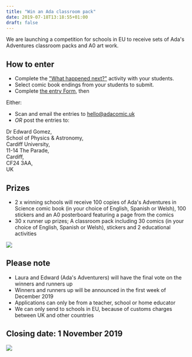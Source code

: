 ```yaml
---
title: "Win an Ada classroom pack"
date: 2019-07-18T13:18:55+01:00
draft: false
---
```

We are launching a competition for schools in EU to receive sets of Ada's Adventures classroom packs and A0 art work.


## How to enter

- Complete the ["What happened next?"](/education/next/) activity with your students.
- Select comic book endings from your students to submit.
- Complete [the entry Form](https://forms.gle/H2XUJVQsQxABKyf56), then

Either:

- Scan and email the entries to <a href="mailto:hello@adacomic.uk">hello@adacomic.uk</a>
- *OR* post the entries to:

Dr Edward Gomez,<br/>
School of Physics & Astronomy,<br/>
Cardiff University,<br/>
11-14 The Parade,<br/>
Cardiff,<br/>
CF24 3AA,<br/>
UK

## Prizes
- 2 x winning schools will receive 100 copies of Ada's Adventures in Science comic book (in your choice of English, Spanish or Welsh), 100 stickers and an A0 posterboard featuring a page from the comics
- 30 x runner up prizes; A classroom pack including 30 comics (in your choice of English, Spanish or Welsh), stickers and 2 educational activities

<img class="responsive" src="/media/DSC09918.JPG" />


## Please note
- Laura and Edward (Ada's Adventurers) will have the final vote on the winners and runners up
- Winners and runners up will be announced in the first week of December 2019
- Applications can only be from a teacher, school or home educator
- We can only send to schools in EU, because of customs charges between UK and other countries

## Closing date: 1 November 2019
<img class="responsive" src="/media/classroom_pack.jpg" />
